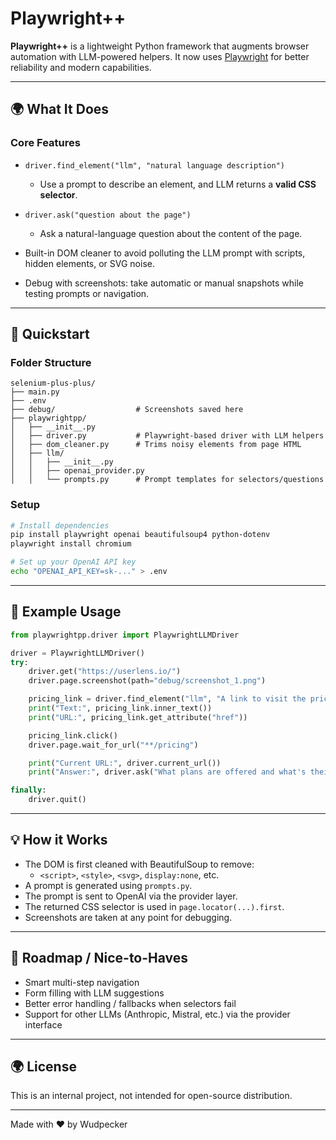 # Playwright++

**Playwright++** is a lightweight Python framework that augments browser automation with LLM-powered helpers. It now uses [Playwright](https://playwright.dev/python/) for better reliability and modern capabilities.

---

## 🌍 What It Does

### Core Features

- `driver.find_element("llm", "natural language description")`

  - Use a prompt to describe an element, and LLM returns a **valid CSS selector**.

- `driver.ask("question about the page")`

  - Ask a natural-language question about the content of the page.

- Built-in DOM cleaner to avoid polluting the LLM prompt with scripts, hidden elements, or SVG noise.

- Debug with screenshots: take automatic or manual snapshots while testing prompts or navigation.

---

## 🚀 Quickstart

### Folder Structure

```
selenium-plus-plus/
├── main.py
├── .env
├── debug/                  # Screenshots saved here
├── playwrightpp/
│   ├── __init__.py
│   ├── driver.py           # Playwright-based driver with LLM helpers
│   ├── dom_cleaner.py      # Trims noisy elements from page HTML
│   ├── llm/
│   │   ├── __init__.py
│   │   ├── openai_provider.py
│   │   └── prompts.py      # Prompt templates for selectors/questions
```

### Setup

```bash
# Install dependencies
pip install playwright openai beautifulsoup4 python-dotenv
playwright install chromium

# Set up your OpenAI API key
echo "OPENAI_API_KEY=sk-..." > .env
```

---

## 🔮 Example Usage

```python
from playwrightpp.driver import PlaywrightLLMDriver

driver = PlaywrightLLMDriver()
try:
    driver.get("https://userlens.io/")
    driver.page.screenshot(path="debug/screenshot_1.png")

    pricing_link = driver.find_element("llm", "A link to visit the pricing page")
    print("Text:", pricing_link.inner_text())
    print("URL:", pricing_link.get_attribute("href"))

    pricing_link.click()
    driver.page.wait_for_url("**/pricing")

    print("Current URL:", driver.current_url())
    print("Answer:", driver.ask("What plans are offered and what's their pricing?"))

finally:
    driver.quit()
```

---

## 💡 How it Works

- The DOM is first cleaned with BeautifulSoup to remove:
  - `<script>`, `<style>`, `<svg>`, `display:none`, etc.
- A prompt is generated using `prompts.py`.
- The prompt is sent to OpenAI via the provider layer.
- The returned CSS selector is used in `page.locator(...).first`.
- Screenshots are taken at any point for debugging.

---

## 📅 Roadmap / Nice-to-Haves

- Smart multi-step navigation
- Form filling with LLM suggestions
- Better error handling / fallbacks when selectors fail
- Support for other LLMs (Anthropic, Mistral, etc.) via the provider interface

---

## 🌍 License

This is an internal project, not intended for open-source distribution.

---

Made with ❤️ by Wudpecker
